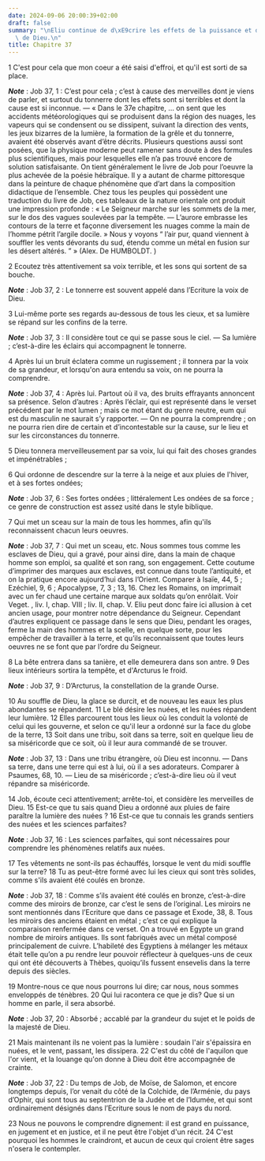 ```yaml
---
date: 2024-09-06 20:00:39+02:00
draft: false
summary: "\nEliu continue de d\xE9crire les effets de la puissance et de la sagesse\
  \ de Dieu.\n"
title: Chapitre 37
---
```





1 C'est pour cela que mon coeur a été saisi d'effroi, et qu'il est sorti de sa place.

***Note*** :  Job 37, 1 : C’est pour cela ; c’est à cause des merveilles dont je viens de parler, et surtout du tonnerre dont les effets sont si terribles et dont la cause est si inconnue. ― « Dans le 37e chapitre, … on sent que les accidents météorologiques qui se produisent dans la région des nuages, les vapeurs qui se condensent ou se dissipent, suivant la direction des vents, les jeux bizarres de la lumière, la formation de la grêle et du tonnerre, avaient été observés avant d’être décrits. Plusieurs questions aussi sont posées, que la physique moderne peut ramener sans doute à des formules plus scientifiques, mais pour lesquelles elle n’a pas trouvé encore de solution satisfaisante. On tient généralement le livre de Job pour l’oeuvre la plus achevée de la poésie hébraïque. Il y a autant de charme pittoresque dans la peinture de chaque phénomène que d’art dans la composition didactique de l’ensemble. Chez tous les peuples qui possèdent une traduction du livre de Job, ces tableaux de la nature orientale ont produit
une impression profonde : « Le Seigneur marche sur les sommets de la mer, sur le dos des vagues soulevées par la tempête. ― L’aurore embrasse les contours de la terre et façonne diversement les nuages comme la main de l’homme pétrit l’argile docile. » Nous y voyons “ l’air pur, quand viennent à souffler les vents dévorants du sud, étendu comme un métal en fusion sur les désert altérés. ” » (Alex. De HUMBOLDT. )

2 Ecoutez très attentivement sa voix terrible, et les sons qui sortent de sa bouche.

***Note*** :  Job 37, 2 : Le tonnerre est souvent appelé dans l’Ecriture la voix de Dieu.

3 Lui-même porte ses regards au-dessous de tous les cieux, et sa lumière se répand sur les confins de la terre.

***Note*** :  Job 37, 3 : Il considère tout ce qui se passe sous le ciel. ― Sa lumière ; c’est-à-dire les éclairs qui accompagnent le tonnerre.

4 Après lui un bruit éclatera comme un rugissement ; il tonnera par la voix de sa grandeur, et lorsqu'on aura entendu sa voix, on ne pourra la comprendre.

***Note*** :  Job 37, 4 : Après lui. Partout où il va, des bruits effrayants annoncent sa présence. Selon d’autres : Après l’éclair, qui est représenté dans le verset précédent par le mot lumen ; mais ce mot étant du genre neutre, eum qui est du masculin ne saurait s’y rapporter. ― On ne pourra la comprendre ; on ne pourra rien dire de certain et d’incontestable sur la cause, sur le lieu et sur les circonstances du tonnerre.

5 Dieu tonnera merveilleusement par sa voix, lui qui fait des choses grandes et impénétrables ;


6 Qui ordonne de descendre sur la terre à la neige et aux pluies de l'hiver, et à ses fortes ondées;

***Note*** :  Job 37, 6 : Ses fortes ondées ; littéralement Les ondées de sa force ; ce genre de construction est assez usité dans le style biblique.

7 Qui met un sceau sur la main de tous les hommes, afin qu'ils reconnaissent chacun leurs oeuvres.

***Note*** :  Job 37, 7 : Qui met un sceau, etc. Nous sommes tous comme les esclaves de Dieu, qui a gravé, pour ainsi dire, dans la main de chaque homme son emploi, sa qualité et son rang, son engagement. Cette coutume d’imprimer des marques aux esclaves, est connue dans toute l’antiquité, et on la pratique encore aujourd’hui dans l’Orient. Comparer à Isaïe, 44, 5 ; Ezéchiel, 9, 6 ; Apocalypse, 7, 3 ; 13, 16. Chez les Romains, on imprimait avec un fer chaud une certaine marque aux soldats qu’on enrôlait. Voir Veget. , liv. I, chap. VIII ; liv. II, chap. V. Eliu peut donc faire ici allusion à cet ancien usage, pour montrer notre dépendance du Seigneur. Cependant d’autres expliquent ce passage dans le sens que Dieu, pendant les orages, ferme la main des hommes et la scelle, en quelque sorte, pour les empêcher de travailler à la terre, et qu’ils reconnaissent que toutes leurs oeuvres ne se font que par l’ordre du Seigneur.

8 La bête entrera dans sa tanière, et elle demeurera dans son antre. 9 Des lieux intérieurs sortira la tempête, et d'Arcturus le froid.

***Note*** :  Job 37, 9 : D’Arcturus, la constellation de la grande Ourse.

10 Au souffle de Dieu, la glace se durcit, et de nouveau les eaux les plus abondantes se répandent. 11 Le blé désire les nuées, et les nuées répandent leur lumière. 12 Elles parcourent tous les lieux où les conduit la volonté de celui qui les gouverne, et selon ce qu'il leur a ordonné sur la face du globe de la terre, 13 Soit dans une tribu, soit dans sa terre, soit en quelque lieu de sa miséricorde que ce soit, où il leur aura commandé de se trouver.

***Note*** :  Job 37, 13 : Dans une tribu étrangère, où Dieu est inconnu. ― Dans sa terre, dans une terre qui est à lui, où il a ses adorateurs. Comparer à Psaumes, 68, 10. ― Lieu de sa miséricorde ; c’est-à-dire lieu où il veut répandre sa miséricorde.


14 Job, écoute ceci attentivement; arrête-toi, et considère les merveilles de Dieu. 15 Est-ce que tu sais quand Dieu a ordonné aux pluies de faire paraître la lumière des nuées ? 16 Est-ce que tu connais les grands sentiers des nuées et les sciences parfaites?

***Note*** :  Job 37, 16 : Les sciences parfaites, qui sont nécessaires pour comprendre les phénomènes relatifs aux nuées.

17 Tes vêtements ne sont-ils pas échauffés, lorsque le vent du midi souffle sur la terre? 18 Tu as peut-être formé avec lui les cieux qui sont très solides, comme s'ils avaient été coulés en bronze.

***Note*** :  Job 37, 18 : Comme s’ils avaient été coulés en bronze, c’est-à-dire comme des miroirs de bronze, car c’est le sens de l’original. Les miroirs ne sont mentionnés dans l’Ecriture que dans ce passage et Exode, 38, 8. Tous les miroirs des anciens étaient en métal ; c’est ce qui explique la comparaison renfermée dans ce verset. On a trouvé en Egypte un grand nombre de miroirs antiques. Ils sont fabriqués avec un métal composé principalement de cuivre. L’habileté des Egyptiens à mélanger les métaux était telle qu’on a pu rendre leur pouvoir réflecteur à quelques-uns de ceux qui ont été découverts à Thèbes, quoiqu’ils fussent ensevelis dans la terre depuis des siècles.

19 Montre-nous ce que nous pourrons lui dire; car nous, nous sommes enveloppés de ténèbres. 20 Qui lui racontera ce que je dis? Que si un homme en parle, il sera absorbé.

***Note*** :  Job 37, 20 : Absorbé ; accablé par la grandeur du sujet et le poids de la majesté de Dieu.

21 Mais maintenant ils ne voient pas la lumière : soudain l'air s'épaissira en nuées, et le vent, passant, les dissipera. 22 C'est du côté de l'aquilon que l'or vient, et la louange qu'on donne à Dieu doit être accompagnée de crainte.

***Note*** :  Job 37, 22 : Du temps de Job, de Moïse, de Salomon, et encore longtemps depuis, l’or venait du côté de la Colchide, de l’Arménie, du pays d’Ophir, qui sont tous au septentrion de la Judée et de l’Idumée, et qui sont ordinairement désignés dans l’Ecriture sous le nom de pays du nord.

23 Nous ne pouvons le comprendre dignement: il est grand en puissance, en jugement et en justice, et il ne peut être l'objet d'un récit. 24 C'est pourquoi les hommes le craindront, et aucun de ceux qui croient être sages n'osera le contempler.

